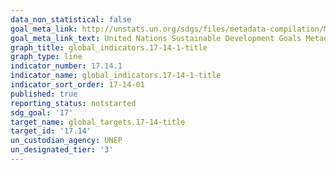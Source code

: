 ```yaml
---
data_non_statistical: false
goal_meta_link: http://unstats.un.org/sdgs/files/metadata-compilation/Metadata-Goal-17.pdf
goal_meta_link_text: United Nations Sustainable Development Goals Metadata (pdf 468kB)
graph_title: global_indicators.17-14-1-title
graph_type: line
indicator_number: 17.14.1
indicator_name: global_indicators.17-14-1-title
indicator_sort_order: 17-14-01
published: true
reporting_status: notstarted
sdg_goal: '17'
target_name: global_targets.17-14-title
target_id: '17.14'
un_custodian_agency: UNEP
un_designated_tier: '3'
---
```

